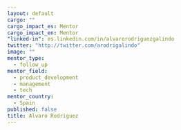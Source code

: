 ```yaml
---
layout: default
cargo: ""
cargo_impact_es: Mentor
cargo_impact_en: Mentor
"linked-in": es.linkedin.com/in/alvarorodriguezgalindo
twitter: "http://twitter.com/arodrigalindo"
image: ""
mentor_type: 
  - follow_up
mentor_field: 
  - product_development
  - management
  - tech
mentor_country: 
  - Spain
published: false
title: Alvaro Rodriguez
---
```



